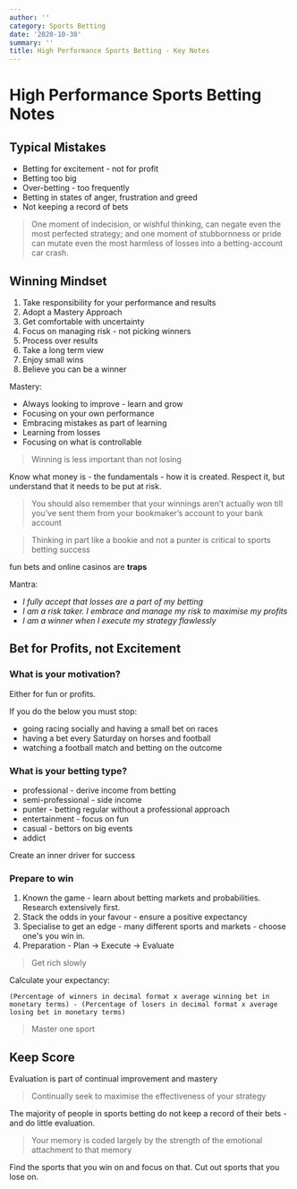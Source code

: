 ```yaml
---
author: ''
category: Sports Betting
date: '2020-10-30'
summary: ''
title: High Performance Sports Betting - Key Notes
---
```


# High Performance Sports Betting Notes

## Typical Mistakes

* Betting for excitement - not for profit
* Betting too big
* Over-betting - too frequently
* Betting in states of anger, frustration and greed
* Not keeping a record of bets

> One moment of indecision, or wishful thinking, can negate even the most perfected strategy; and one moment of stubbornness or pride can mutate even the most harmless of losses into a betting-account car crash.

## Winning Mindset

1. Take responsibility for your performance and results
2. Adopt a Mastery Approach
3. Get comfortable with uncertainty
4. Focus on managing risk - not picking winners
5. Process over results
6. Take a long term view
7. Enjoy small wins
8. Believe you can be a winner

Mastery:

* Always looking to improve - learn and grow
* Focusing on your own performance
* Embracing mistakes as part of learning
* Learning from losses
* Focusing on what is controllable

> Winning is less important than not losing

Know what money is - the fundamentals - how it is created. Respect it, but understand that it needs to be put at risk.

> You should also remember that your winnings aren’t actually won till you’ve sent them from your bookmaker’s account to your bank account

> Thinking in part like a bookie and not a punter is critical to sports betting success

fun bets and online casinos are **traps**

Mantra:

* _I fully accept that losses are a part of my betting_
* _I am a risk taker. I embrace and manage my risk to maximise my profits_
* _I am a winner when I execute my strategy flawlessly_

## Bet for Profits, not Excitement

### What is your motivation?

Either for fun or profits.

If you do the below you must stop:

* going racing socially and having a small bet on races
* having a bet every Saturday on horses and football
* watching a football match and betting on the outcome

### What is your betting type?

* professional - derive income from betting
* semi-professional - side income
* punter - betting regular without a professional approach
* entertainment - focus on fun
* casual - bettors on big events
* addict

Create an inner driver for success

### Prepare to win

1. Known the game - learn about betting markets and probabilities. Research extensively first.
2. Stack the odds in your favour - ensure a positive expectancy
3. Specialise to get an edge -  many different sports and markets - choose one's you win in.
4. Preparation - Plan -> Execute -> Evaluate
> Get rich slowly

Calculate your expectancy: 

    (Percentage of winners in decimal format x average winning bet in monetary terms) - (Percentage of losers in decimal format x average losing bet in monetary terms)

> Master one sport

## Keep Score

Evaluation is part of continual improvement and mastery

> Continually seek to maximise the effectiveness of your strategy

The majority of people in sports betting do not keep a record of their bets - and do little evaluation.

> Your memory is coded largely by the strength of the emotional attachment to that memory

Find the sports that you win on and focus on that. Cut out sports that you lose on.
